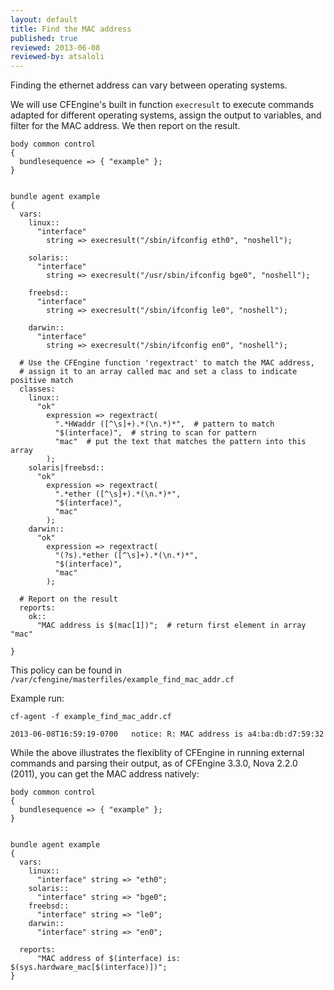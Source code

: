 ```yaml
---
layout: default
title: Find the MAC address
published: true
reviewed: 2013-06-08
reviewed-by: atsaloli
---
```


Finding the ethernet address can vary between operating systems.

We will use CFEngine's built in function `execresult` to execute commands
adapted for different operating systems, assign the output to variables,
and filter for the MAC address. We then report on the result.

```cf3
body common control
{
  bundlesequence => { "example" };
}


bundle agent example
{
  vars:
    linux::
      "interface"
        string => execresult("/sbin/ifconfig eth0", "noshell");

    solaris::
      "interface"
        string => execresult("/usr/sbin/ifconfig bge0", "noshell");

    freebsd::
      "interface"
        string => execresult("/sbin/ifconfig le0", "noshell");

    darwin::
      "interface"
        string => execresult("/sbin/ifconfig en0", "noshell");

  # Use the CFEngine function 'regextract' to match the MAC address,
  # assign it to an array called mac and set a class to indicate positive match
  classes:
    linux::
      "ok"
        expression => regextract(
          ".*HWaddr ([^\s]+).*(\n.*)*",  # pattern to match
          "$(interface)",  # string to scan for pattern
          "mac"  # put the text that matches the pattern into this array
        );
    solaris|freebsd::
      "ok"
        expression => regextract(
          ".*ether ([^\s]+).*(\n.*)*",
          "$(interface)",
          "mac"
        );
    darwin::
      "ok"
        expression => regextract(
          "(?s).*ether ([^\s]+).*(\n.*)*",
          "$(interface)",
          "mac"
        );

  # Report on the result
  reports:
    ok::
      "MAC address is $(mac[1])";  # return first element in array "mac"

}
```

This policy can be found in `/var/cfengine/masterfiles/example_find_mac_addr.cf`

Example run:

```command
cf-agent -f example_find_mac_addr.cf
```

```output
2013-06-08T16:59:19-0700   notice: R: MAC address is a4:ba:db:d7:59:32
```

While the above illustrates the flexiblity of CFEngine in
running external commands and parsing their output,
as of CFEngine 3.3.0, Nova 2.2.0 (2011), you can get the MAC
address natively:

```cf3
body common control
{
  bundlesequence => { "example" };
}


bundle agent example
{
  vars:
    linux::
      "interface" string => "eth0";
    solaris::
      "interface" string => "bge0";
    freebsd::
      "interface" string => "le0";
    darwin::
      "interface" string => "en0";

  reports:
      "MAC address of $(interface) is: $(sys.hardware_mac[$(interface)])";
}
```
